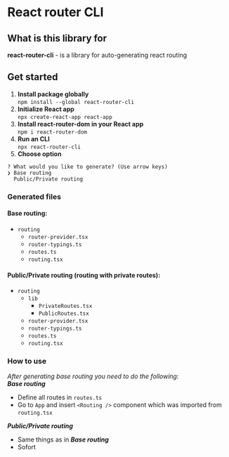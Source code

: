 # React router CLI

## What is this library for
**react-router-cli** - is a library for auto-generating react routing
## Get started
1. **Install package globally**  
`npm install --global react-router-cli`
2. **Initialize React app**  
`npx create-react-app react-app`
3. **Install react-router-dom in your React app**  
`npm i react-router-dom`
4. **Run an CLI**  
`npx react-router-cli`  
5. **Choose option**
```
? What would you like to generate? (Use arrow keys)
❯ Base routing
  Public/Private routing
```

### Generated files
#### Base routing:
- `routing`
    - `router-provider.tsx`
    - `router-typings.ts`
    - `routes.ts`
    - `routing.tsx`
#### Public/Private routing (routing with private routes):
- `routing`
    - `lib`
        - `PrivateRoutes.tsx`
        - `PublicRoutes.tsx`
    - `router-provider.tsx`
    - `router-typings.ts`
    - `routes.ts`
    - `routing.tsx`

### How to use
*After generating base routing you need to do the following:*  
***Base routing***  
- Define all routes in `routes.ts`
- Go to `App` and insert `<Routing />` component which was imported from `routing.tsx`  

***Public/Private routing*** 
- Same things as in ***Base routing***
- Sofort